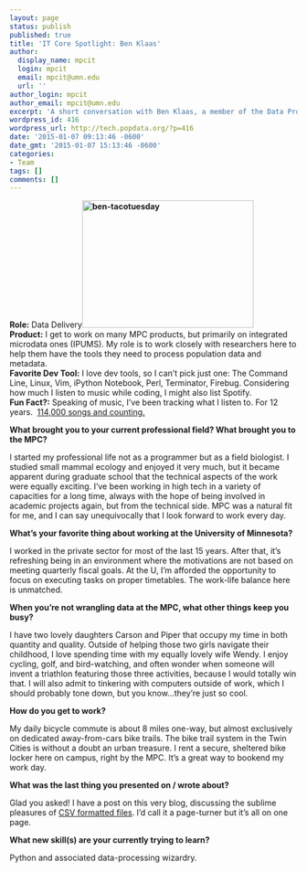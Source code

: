 ```yaml
---
layout: page
status: publish
published: true
title: 'IT Core Spotlight: Ben Klaas'
author:
  display_name: mpcit
  login: mpcit
  email: mpcit@umn.edu
  url: ''
author_login: mpcit
author_email: mpcit@umn.edu
excerpt: 'A short conversation with Ben Klaas, a member of the Data Production team. '
wordpress_id: 416
wordpress_url: http://tech.popdata.org/?p=416
date: '2015-01-07 09:13:46 -0600'
date_gmt: '2015-01-07 15:13:46 -0600'
categories:
- Team
tags: []
comments: []
---
```

<p><strong>Role:</strong> Data Delivery<strong><a href="http://tech.popdata.org/wp-content/uploads/2015/01/ben-tacotuesday.jpg"><img class=" size-medium wp-image-417 alignright" src="http://tech.popdata.org/wp-content/uploads/2015/01/ben-tacotuesday-300x223.jpg" alt="ben-tacotuesday" width="300" height="223" /></a></strong><br />
<strong>Product:</strong> I get to work on many MPC products, but primarily on integrated microdata ones (IPUMS). My role is to work closely with researchers here to help them have the tools they need to process population data and metadata.<br />
<strong>Favorite Dev Tool:</strong> I love dev tools, so I can&rsquo;t pick just one: The Command Line, Linux, Vim, iPython Notebook, Perl, Terminator, Firebug. Considering how much I listen to music while coding, I might also list Spotify.<br />
<strong>Fun Fact?:</strong> Speaking of music, I&rsquo;ve been tracking what I listen to. For 12 years. &nbsp;<a title="Last.fm" href="http://www.last.fm/user/bklaas" target="_blank">114,000 songs and counting.</a></p>
<p><strong>What brought you to your current professional field? What brought you to the MPC?</strong></p>
<p>I started my professional life not as a programmer but as a field biologist. I studied small mammal ecology and enjoyed it very much, but it became apparent during graduate school that the technical aspects of the work were equally exciting. I&rsquo;ve been working in high tech in a variety of capacities for a long time, always with the hope of being involved in academic projects again, but from the technical side. MPC was a natural fit for me, and I can say unequivocally that I look forward to work every day.</p>
<p><strong>What&rsquo;s your favorite thing about working at the University of Minnesota?</strong></p>
<p>I worked in the private sector for most of the last 15 years. After that, it&rsquo;s refreshing being in an environment where the motivations are not based on meeting quarterly fiscal goals. At the U, I&rsquo;m afforded the opportunity to focus on executing tasks on proper timetables. The work-life balance here is unmatched.</p>
<p><strong>When you&rsquo;re not wrangling data at the MPC, what other things keep you busy?</strong></p>
<p>I have two lovely daughters Carson and Piper that occupy my time in both quantity and quality. Outside of helping those two girls navigate their childhood, I love spending time with my equally lovely wife Wendy. I enjoy cycling, golf, and bird-watching, and often wonder when someone will invent a triathlon featuring those three activities, because I would totally win that. I will also admit to tinkering with computers outside of work, which I should probably tone down, but you know...they&rsquo;re just so cool.</p>
<p><strong>How do you get to work?</strong></p>
<p>My daily bicycle commute is about 8 miles one-way, but almost exclusively on dedicated away-from-cars bike trails. The bike trail system in the Twin Cities is without a doubt an urban treasure. I rent a secure, sheltered bike locker here on campus, right by the MPC. It&rsquo;s a great way to bookend my work day.</p>
<p><strong>What was the last thing you presented on / wrote about?</strong></p>
<p>Glad you asked! I have a post on this very blog, discussing the sublime pleasures of <a title="Keeping it Simple: Exploiting CSV and csvkit at the MPC" href="http://tech.popdata.org/keeping-it-simple-exploiting-csv-and-csvkit-at-the-mpc/">CSV formatted files</a>. I&rsquo;d call it a page-turner but it&rsquo;s all on one page.</p>
<p><strong>What new skill(s) are your currently trying to learn?</strong></p>
<p>Python and associated data-processing wizardry.</p>

